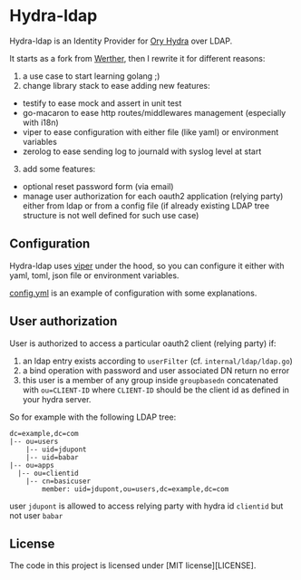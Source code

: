 # Hydra-ldap

Hydra-ldap is an Identity Provider for [Ory Hydra](https://ory.sh/hydra) over LDAP.

It starts as a fork from [Werther](https://github.com/i-core/werther), then I rewrite it for different reasons:

1. a use case to start learning golang ;)
2. change library stack to ease adding new features:
  - testify to ease mock and assert in unit test
  - go-macaron to ease http routes/middlewares management (especially with
    i18n)
  - viper to ease configuration with either file (like yaml) or
    environment variables
  - zerolog to ease sending log to journald with syslog level at start
3. add some features:
  - optional reset password form (via email)
  - manage user authorization for each oauth2 application (relying party)
    either from ldap or from a config file (if already existing LDAP tree
    structure is not well defined for such use case)


## Configuration

Hydra-ldap uses [viper](https://github.com/spf13/viper) under the hood, so you
can configure it either with yaml, toml, json file or environment variables.

[config.yml](config.sample.yml) is an example of configuration with some explanations.


## User authorization

User is authorized to access a particular oauth2 client (relying party) if:

1. an ldap entry exists according to `userFilter` (cf. `internal/ldap/ldap.go`)
2. a bind operation with password and user associated DN return no error
3. this user is a member of any group inside `groupbasedn` concatenated with
   `ou=CLIENT-ID` where `CLIENT-ID` should be the client id as defined in your
   hydra server.

So for example with the following LDAP tree:

```
dc=example,dc=com
|-- ou=users
    |-- uid=jdupont
    |-- uid=babar
|-- ou=apps
  |-- ou=clientid
    |-- cn=basicuser
        member: uid=jdupont,ou=users,dc=example,dc=com
```

user `jdupont` is allowed to access relying party with hydra id `clientid` but
not user `babar`



## License

The code in this project is licensed under [MIT license][LICENSE].
